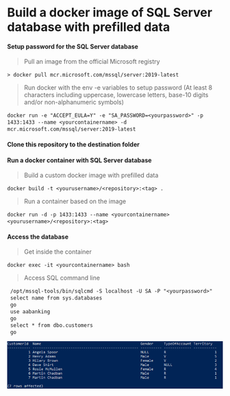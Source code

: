 # Build a docker image of SQL Server database with prefilled data

#### Setup password for the SQL Server database
> Pull an image from the official Microsoft registry 
```
> docker pull mcr.microsoft.com/mssql/server:2019-latest
```

> Run docker with the env -e variables to setup password (At least 8 characters including uppercase, lowercase letters, base-10 digits and/or non-alphanumeric symbols)
```
docker run -e "ACCEPT_EULA=Y" -e "SA_PASSWORD=<yourpassword>" -p 1433:1433 --name <yourcontainername> -d mcr.microsoft.com/mssql/server:2019-latest
```

#### Clone this repository to the destination folder

#### Run a docker container with SQL Server database
> Build a custom docker image with prefilled data
```
docker build -t <yourusername>/<repository>:<tag> .
```

> Run a container based on the image
```
docker run -d -p 1433:1433 --name <yourcontainername> <yourusername>/<repository>:<tag>
```

#### Access the database
> Get inside the container
```
docker exec -it <yourcontainername> bash
```

> Access SQL command line
```
 /opt/mssql-tools/bin/sqlcmd -S localhost -U SA -P "<yourpassword>"
 select name from sys.databases
 go
 use aabanking
 go
 select * from dbo.customers
 go
```
![aabanking database](customers.png)

